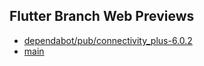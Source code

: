 ## Flutter Branch Web Previews

- [dependabot/pub/connectivity_plus-6.0.2](./dependabot/pub/connectivity_plus-6.0.2/)
- [main](./main/)
